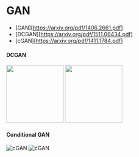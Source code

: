 


# GAN

* [GAN][https://arxiv.org/pdf/1406.2661.pdf]
* [DCGAN][https://arxiv.org/pdf/1511.06434.pdf]
* [cGAN][https://arxiv.org/pdf/1411.1784.pdf]



#### DCGAN

<div>

<img width="150" src="https://github.com/JeongJiHeon/Torch/blob/master/DCGAN.png">
<img width="150" src="https://github.com/JeongJiHeon/Torch/blob/master/dcgan.gif">



</div>


#### Conditional GAN
![cGAN](https://github.com/JeongJiHeon/Torch/blob/master/cgan.png)
![cGAN](https://github.com/JeongJiHeon/Torch/blob/master/cgan.gif)



